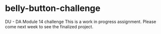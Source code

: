 # belly-button-challenge
DU - DA Module 14 challenge
This is a work in progress assignment. Please come next week to see the finalized project.
